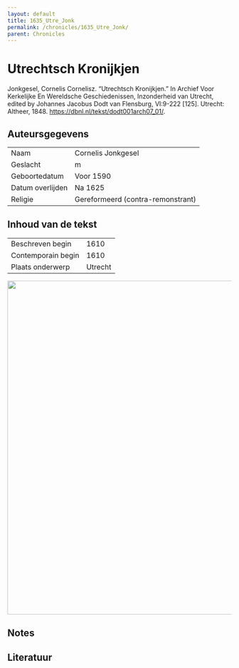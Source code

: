 ```yaml
---
layout: default
title: 1635_Utre_Jonk
permalink: /chronicles/1635_Utre_Jonk/
parent: Chronicles
--- 
```



# Utrechtsch Kronijkjen 

Jonkgesel, Cornelis Cornelisz. “Utrechtsch Kronijkjen.” In Archief Voor Kerkelijke En Wereldsche Geschiedenissen, Inzonderheid van Utrecht, edited by Johannes Jacobus Dodt van Flensburg, VI:9-222 [125]. Utrecht: Altheer, 1848. https://dbnl.nl/tekst/dodt001arch07_01/. 

## Auteursgegevens 

| | | 
| --------------- | --------------- | 
| Naam | Cornelis Jonkgesel | 
| Geslacht | m | 
| Geboortedatum | Voor 1590 | 
| Datum overlijden | Na 1625 | 
| Religie | Gereformeerd (contra-remonstrant) | 

## Inhoud van de tekst 

| | | 
| --------------- | --------------- | 
| Beschreven begin | 1610 | 
| Contemporain begin | 1610 | 
| Plaats onderwerp | Utrecht | 

[<img src="..\..\barplots_chronicles\1635_Utre_Jonk.jpg" width="750"/>](..\..\barplots_chronicles\1635_Utre_Jonk.jpg) 

## Notes 

## Literatuur 

